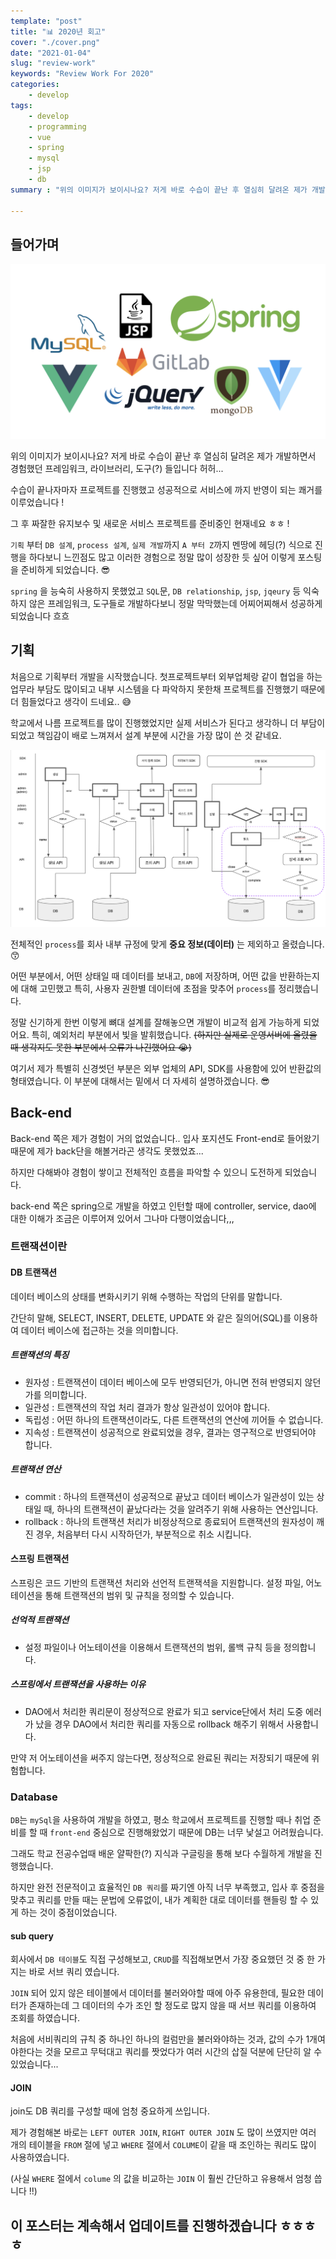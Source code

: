 ```yaml
---
template: "post"
title: "📊 2020년 회고"
cover: "./cover.png"
date: "2021-01-04"
slug: "review-work"
keywords: "Review Work For 2020"
categories: 
    - develop
tags:
    - develop
    - programming
    - vue
    - spring
    - mysql
    - jsp
    - db
summary : "위의 이미지가 보이시나요? 저게 바로 수습이 끝난 후 열심히 달려온 제가 개발하면서 경험했던 프레임워크, 라이브러리, 도구(?) 들입..."

---
```



## 들어가며

![title_logo](./cover.png)

 위의 이미지가 보이시나요? 저게 바로 수습이 끝난 후 열심히 달려온 제가 개발하면서 경험했던 프레임워크, 라이브러리, 도구(?) 들입니다 허허...

수습이 끝나자마자 프로젝트를 진행했고 성공적으로 서비스에 까지 반영이 되는 쾌거를 이루었습니다 !

그 후 짜잘한 유지보수 및 새로운 서비스 프로젝트를 준비중인 현재네요 ㅎㅎ !

`기획` 부터 `DB 설계`, `process 설계`, `실제 개발`까지 `A 부터 Z`까지 멘땅에 헤딩(?) 식으로 진행을 하다보니 느낀점도 많고 이러한 경험으로 정말 많이 성장한 듯 싶어 이렇게 포스팅을 준비하게 되었습니다. 😎

`spring` 을 능숙히 사용하지 못했었고 `SQL`문, `DB relationship`, `jsp`, `jqeury` 등 익숙하지 않은 프레임워크, 도구들로 개발하다보니 정말 막막했는데 어찌어찌해서 성공하게 되었숩니다 흐흐

## 기획

처음으로 기획부터 개발을 시작했습니다. 첫프로젝트부터 외부업체랑 같이 협업을 하는 업무라 부담도 많이되고 내부 시스템을 다 파악하지 못한채 프로젝트를 진행했기 때문에 더 힘들었다고 생각이 드네요.. 😅

학교에서 나름 프로젝트를 많이 진행했었지만 실제 서비스가 된다고 생각하니 더 부담이 되었고 책임감이 배로 느껴져서 설계 부분에 시간을 가장 많이 쓴 것 같네요.

![process](./process.png)

전체적인 `process`를 회사 내부 규정에 맞게 **중요 정보(데이터)** 는 제외하고 올렸습니다. 😙

어떤 부분에서, 어떤 상태일 때 데이터를 보내고, `DB`에 저장하며, 어떤 값을 반환하는지에 대해 고민했고 특히, 사용자 권한별 데이터에 초점을 맞추어 `process`를 정리했습니다.

정말 신기하게 한번 이렇게 뼈대 설계를 잘해놓으면 개발이 비교적 쉽게 가능하게 되었어요. 특히, 예외처리 부분에서 빛을 발휘했습니다. ~~(하지만 실제로 운영서버에 올렸을 때 생각지도 못한 부분에서 오류가 나긴했어요 😭)~~

여기서 제가 특별히 신경썻던 부분은 외부 업체의 API, SDK를 사용함에 있어 반환값의 형태였습니다. 이 부분에 대해서는 밑에서 더 자세히 설명하겠습니다. 😎


## Back-end

Back-end 쪽은 제가 경험이 거의 없었습니다.. 입사 포지션도 Front-end로 들어왔기 때문에 제가 back단을 해볼거라곤 생각도 못했었죠... 

하지만 다해봐야 경험이 쌓이고 전체적인 흐름을 파악할 수 있으니 도전하게 되었습니다. 

back-end 쪽은 spring으로 개발을 하였고 인턴할 때에 controller, service, dao에 대한 이해가 조금은 이루어져 있어서 그나마 다행이었숩니다,,,

### 트랜잭션이란

#### DB 트랜잭션
데이터 베이스의 상태를 변화시키기 위해 수행하는 작업의 단위를 말합니다.

간단히 말해, SELECT, INSERT, DELETE, UPDATE 와 같은 질의어(SQL)를 이용하여 데이터 베이스에 접근하는 것을 의미합니다.

##### 트랜잭션의 특징
- 원자성 : 트랜잭션이 데이터 베이스에 모두 반영되던가, 아니면 전혀 반영되지 않던가를 의미합니다.
- 일관성 : 트랜잭션의 작업 처리 결과가 항상 일관성이 있어야 합니다.
- 독립성 : 어떤 하나의 트랜잭션이라도, 다른 트랜잭션의 연산에 끼어들 수 없습니다.
- 지속성 : 트랜잭션이 성공적으로 완료되었을 경우, 결과는 영구적으로 반영되어야 합니다.

##### 트랜잭션 연산

- commit : 하나의 트랜잭션이 성공적으로 끝났고 데이터 베이스가 일관성이 있는 상태일 때, 하나의 트랜잭션이 끝났다라는 것을 알려주기 위해 사용하는 연산입니다.
- rollback : 하나의 트랜잭션 처리가 비정상적으로 종료되어 트랜잭션의 원자성이 깨진 경우, 처음부터 다시 시작하던가, 부분적으로 취소 시킵니다.

#### 스프링 트랜잭션
스프링은 코드 기반의 트랜잭션 처리와 선언적 트랜잭셕을 지원합니다. 설정 파일, 어노테이션을 통해 트랜잭션의 범위 및 규칙을 정의할 수 있습니다.

##### 선억적 트랜잭션
- 설정 파일이나 어노테이션을 이용해서 트랜잭션의 범위, 롤백 규칙 등을 정의합니다.

##### 스프링에서 트랜잭션을 사용하는 이유
- DAO에서 처리한 쿼리문이 정상적으로 완료가 되고 service단에서 처리 도중 에러가 났을 경우 DAO에서 처리한 쿼리를 자동으로 rollback 해주기 위해서 사용합니다.

만약 저 어노테이션을 써주지 않는다면, 정상적으로 완료된 쿼리는 저장되기 때문에 위험합니다.


### Database

`DB`는 `mySql`을 사용하여 개발을 하였고, 평소 학교에서 프로젝트를 진행할 때나 취업 준비를 할 때 `front-end` 중심으로 진행해왔었기 때문에 DB는 너무 낯설고 어려웠습니다.

그래도 학교 전공수업때 배운 얄팍한(?) 지식과 구글링을 통해 보다 수월하게 개발을 진행했습니다.

하지만 완전 전문적이고 효율적인 `DB 쿼리`를 짜기엔 아직 너무 부족했고, 입사 후 중점을 맞추고 쿼리를 만들 때는 문법에 오류없이, 내가 계획한 대로 데이터를 핸들링 할 수 있게 하는 것이 중점이었습니다.

#### sub query

회사에서 `DB 테이블`도 직접 구성해보고, `CRUD`를 직접해보면서 가장 중요했던 것 중 한 가지는 바로 서브 쿼리 였습니다.

`JOIN` 되어 있지 않은 테이블에서 데이터를 불러와야할 때에 아주 유용한데, 필요한 데이터가 존재하는데 그 데이터의 수가 조인 할 정도로 많지 않을 때 서브 쿼리를 이용하여 조회를 하였습니다.

처음에 서비쿼리의 규칙 중 하나인 하나의 컬럼만을 불러와야하는 것과, 값의 수가 1개여야한다는 것을 모르고 무턱대고 쿼리를 짯었다가 여러 시간의 삽질 덕분에 단단히 알 수 있었습니다...

#### JOIN

join도 DB 쿼리를 구성할 때에 엄청 중요하게 쓰입니다. 

제가 경험해본 바로는 `LEFT OUTER JOIN`, `RIGHT OUTER JOIN` 도 많이 쓰였지만 여러 개의 테이블을 `FROM` 절에 넣고 `WHERE` 절에서 `COLUME`이 같을 때 조인하는 쿼리도 많이 사용하였습니다.

(사실 `WHERE` 절에서 `colume` 의 값을 비교하는 `JOIN` 이 훨씬 간단하고 유용해서 엄청 씁니다 !!)



## 이 포스터는 계속해서 업데이트를 진행하겠습니다 ㅎㅎㅎㅎ
